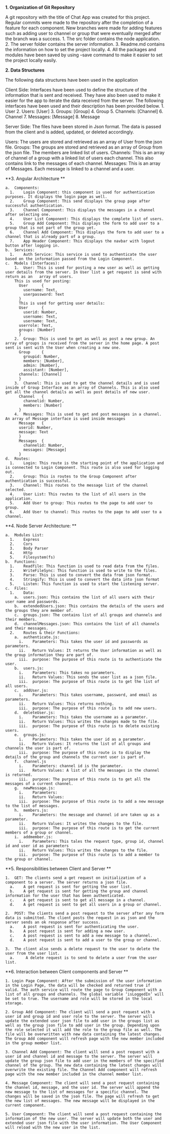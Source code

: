 **1.	Organization of Git Repository**

A git repository with the title of Chat App was created for this project. Regular commits were made to the repository after the completion of a feature for each component. New branches were made for adding features such as adding user to channel or group that were eventually merged after the branch was a success.
    1.	The src folder contains the node application.
    2.	The server folder contains the server information.
    3.	Readme.md contains the information on how to set the project locally.
    4.	All the packages and modules have been saved by using –save command to make it easier to set the project locally easily.
    
**2. Data Structures**

The following data structures have been used in the application

Client Side:
Interfaces have been used to define the structure of the information that is sent and received. They have also been used to make it easier for the app        to iterate the data received from the server.
The following interfaces have been used and their description has been provided below.
    1.	User
    2.	Users: [User]
    3.	Groups: [Group]
    4.	Group
    5.	Channels: [Channel]
    6.	Channel
    7.	Messages: [Message]
    8.	Message

Server Side:
The files have been stored in Json format. The data is passed from the client and is added, updated, or deleted accordingly.

Users: 	The users are stored and retrieved as an array of User from the json file.
Groups: The groups are stored and retrieved as an array of Group from the json file. The members are linked list of users.
Channels: This is an array of channel of a group with a linked list of users each channel. This also contains link to the messages of each channel.
Messages: This is an array of Messages. Each message is linked to a channel and a user.

**3.	Angular Architecture **

    a.	Components: 
      1.	Login Component: this component is used for authentication purposes. It displays the login page as well.
      2.	Group Component: This send displays the group page after successful authentication.
      3.	Channel Component: This displays the messages in a channel after selecting one.
      4.	User List Component: This displays the complete list of users.
      5.	Group Add Component: This displays the form to add user to a group that is not part of the group yet.
      6.	Channel Add Component: This displays the form to add user to a channel that is already part of a group.
      7.	App Header Component: This displays the navbar with logout button after logging in.
    b.	Services: 
      1.	Auth Service: This service is used to authenticate the user based on the information passed from the Login Component.
    c.	Models (Interfaces):
        1.	User: This is used for posting a new user as well as getting user details from the server. In User list a get request is send with return as an   array of users.
        This is used for posting:	
          User		{
            username: Text,
            userpassword: Text
          }
          This is used for getting user details:
          User 		{
            userid: Number,
            username: Text,
            username: Text,
          userrole: Text,
          groups: [Number]
          }
        2.	Group: This is used to get as well as post a new group. An array of groups is received from the server in the home page. A post sent is sent with the User when creating a new one.
          Group		{
            groupid: Number,
            members: [Number],
            admin: [Number],
            assistant: [Number],
          channels: [Channel]
          }
        3.	Channel: This is used to get the channel details and is used inside of Group Interface as an array of Channels. This is also used get all the channel details as well as post details of new user.
          Channel 	{
            channelid: Number,
            members: [Number]
          }
        4.	Messages: This is used to get and post messages in a channel. An array of Message interface is used inside messages
          Message	{
          userid: Number,
          message: Text
          } 
          Messages 	{
            channelid: Number,
            messages: [Message]
          }
    d.	Routes:
      1.	Login: This route is the starting point of the application and is connected to Login Component. This route is also used for logging out.
      2.	Group: This is routes to the Group Component after authentication is successful.
      3.	Channel: This routes to the message list of the channel selected.
      4.	User List: This routes to the list of all users in the application.
      5.	Add User to group: This routes to the page to add user to group.
      6.	Add User to channel: This routes to the page to add user to a channel.
      
**4.	Node Server Architecture: **

    a.	Modules List:
      1.	Express
      2.	Cors
      3.	Body Parser
      4.	Http
      5.	Filesystem(fs)
    b.	Functions:
      1.	Readfile: This function is used to read data from the files.
      2.	WriteFileSync: This function is used to write to the files.
      3.	Parse: This is used to convert the data from json format.
      4.	Stringify: This is used to convert the data into json format
      5.	Listen: This function is used to start the listening server.
    c.	Files:
      1.	Data: 
        a.	users.json: This contains the list of all users with their user name and passwords.
        b.	extendedUsers.json: This contains the details of the users and the groups they are member of.
        c.	groups.json: The contains list of all groups and channels and their members.
        d.	channelMessages.json: This contains the list of all channels and their messages.
      2.	Routes & their Functions:
        a.	authenticate.js: 
          i.	Parameters: This takes the user id and passwords as parameters.
          ii.	Return Values: It returns the User information as well as the group information they are part of.
          iii.	purpose: The purpose of this route is to authenticate the user.
        b.	users.js:
          i.	Parameters: This takes no parameters.
          ii.	Return Values: This sends the user list as a json file.
          iii.	purpose: The purpose of this route is to get the list of all users.
        c.	addUser.js:
          i.	Parameters: This takes username, password, and email as parameters.
          ii.	Return Values: This returns nothing.
          iii.	purpose: The purpose of this route is to add new users.
        d.	deleteUser.js:
          i.	Parameters: This takes the username as a parameter.
          ii.	Return Values: This writes the changes made to the file.
          iii.	purpose: The purpose of this route is to delete existing users.
        e.	groups.js:
          i.	Parameters: This takes the user id as a parameter.
          ii.	Return Values: It returns the list of all groups and channels the user is part of.
          iii.	purpose: The purpose of this route is to display the details of the group and channels the current user is part of.
        f.	channel.js
          i.	Parameters: channel id is the parameter.
          ii.	Return Values: A list of all the messages in the channel is returned.
          iii.	purpose: The purpose of this route is to get all the messages of a current channel.
        g.	newMessage.js:
          i.	Parameters:
          ii.	Return Values: 
          iii.	purpose: The purpose of this route is to add a new message to the list of messages.
        h.	members.js:
          i.	Parameters: the message and channel id are taken up as a parameter.
          ii.	Return Values: It writes the changes to the file.
          iii.	purpose: The purpose of this route is to get the current members of a group or channel.
        i.	addmember.js:
          i.	Parameters: This tales the request type, group id, channel id and user id as parameters
          ii.	Return Values: This writes the changes to the file.
          iii.	purpose: The purpose of this route is to add a member to the group or channel.
          
**5.	Responsibilities between Client and Server **

    1.	GET: The clients send a get request on initialization of a component to a server. The server returns a json file.
      a.	A get request is sent for getting the user list.
      b.	A get request is sent for getting the group and channel information for the user that has been authenticated. 
      c.	A get request is sent to get all message in a channel.
      d.	A get request is sent to get all users in a group or channel.

    2.	POST: The clients send a post request to the server after any form data is submitted. The client posts the request in as json and the server sends an ok response after success. 
      a.	A post request is sent for authenticating the user.
      b.	A post request is sent for adding a new user.
      c.	A post request is sent to add a new message to a channel.
      d.	A post request is sent to add a user to the group or channel.

    3.	The client also sends a delete request to the user to delete the user from the user list.
      a.	 A delete request is to send to delete a user from the user list.
      
**6.	Interaction between Client components and Server **

    1. Login Page Component: After the submission of the user information in the Login Page, the data will be checked and returned true if valid. The auth service will route the page to Group Component with a list of all groups and channels. The global variable ‘isLoggedIn’ will be set to true. The username and role will be stored in the local storage.

    2. Group Add Component: The client will send a post request with a user id and group id and user role to the server. The server will update the extended user json file to add user in the groups list as well as the group json file to add user in the group. Depending upon the role selected it will add the role to the group file as well. The file will be overwritten with new data containing the latest changes. The Group Add component will refresh page with the new member included in the group member list.

    3. Channel Add Component: The client will send a post request with a user id and channel id and message to the server. The server will update the group json file to add user in the members of the specified channel of the group. The new data containing the latest changes will overwrite the existing file. The Channel Add component will refresh page with the new member included in the channel member list.

    4. Message Component: The client will send a post request containing the channel id, message, and the user id. The server will append the new message to the list of messages for a specific channel. The changes will be saved in the json file. The page will refresh to get the new list of messages. The new message will be displayed in the current component. 

    5. User Component: The client will send a post request containing the information of the new user. The server will update both the user and extended user json file with the user information. The User Component will reload with the new user in the list.

